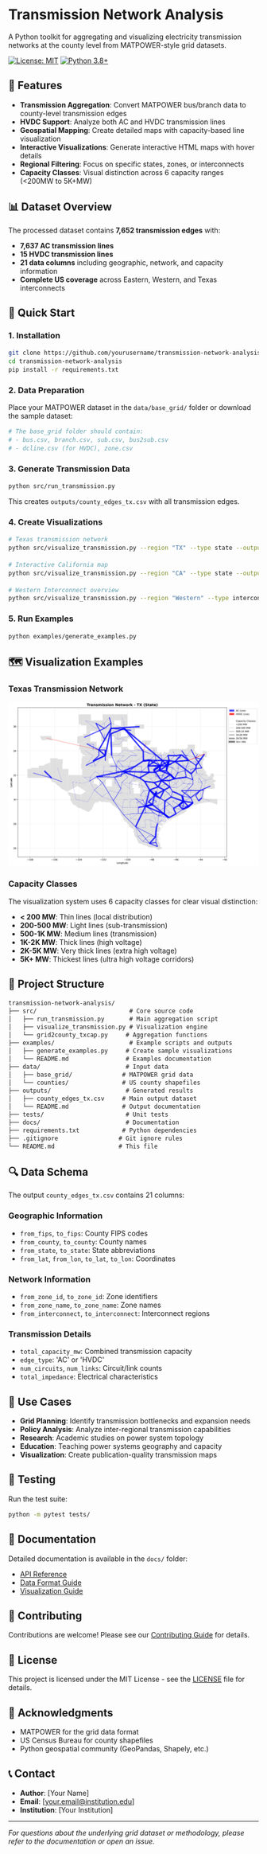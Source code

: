 # Transmission Network Analysis

A Python toolkit for aggregating and visualizing electricity transmission networks at the county level from MATPOWER-style grid datasets.

[![License: MIT](https://img.shields.io/badge/License-MIT-yellow.svg)](https://opensource.org/licenses/MIT)
[![Python 3.8+](https://img.shields.io/badge/python-3.8+-blue.svg)](https://www.python.org/downloads/)

## 🔧 Features

- **Transmission Aggregation**: Convert MATPOWER bus/branch data to county-level transmission edges
- **HVDC Support**: Analyze both AC and HVDC transmission lines
- **Geospatial Mapping**: Create detailed maps with capacity-based line visualization
- **Interactive Visualizations**: Generate interactive HTML maps with hover details
- **Regional Filtering**: Focus on specific states, zones, or interconnects
- **Capacity Classes**: Visual distinction across 6 capacity ranges (<200MW to 5K+MW)

## 📊 Dataset Overview

The processed dataset contains **7,652 transmission edges** with:
- **7,637 AC transmission lines**
- **15 HVDC transmission lines**
- **21 data columns** including geographic, network, and capacity information
- **Complete US coverage** across Eastern, Western, and Texas interconnects

## 🚀 Quick Start

### 1. Installation

```bash
git clone https://github.com/yourusername/transmission-network-analysis.git
cd transmission-network-analysis
pip install -r requirements.txt
```

### 2. Data Preparation

Place your MATPOWER dataset in the `data/base_grid/` folder or download the sample dataset:

```bash
# The base_grid folder should contain:
# - bus.csv, branch.csv, sub.csv, bus2sub.csv
# - dcline.csv (for HVDC), zone.csv
```

### 3. Generate Transmission Data

```bash
python src/run_transmission.py
```

This creates `outputs/county_edges_tx.csv` with all transmission edges.

### 4. Create Visualizations

```bash
# Texas transmission network
python src/visualize_transmission.py --region "TX" --type state --output outputs/texas.png

# Interactive California map
python src/visualize_transmission.py --region "CA" --type state --output outputs/california.html --interactive

# Western Interconnect overview
python src/visualize_transmission.py --region "Western" --type interconnect --output outputs/western.png
```

### 5. Run Examples

```bash
python examples/generate_examples.py
```

## 🗺️ Visualization Examples

### Texas Transmission Network
![Texas Example](outputs/texas_transmission.png)

### Capacity Classes
The visualization system uses 6 capacity classes for clear visual distinction:

- **< 200 MW**: Thin lines (local distribution)
- **200-500 MW**: Light lines (sub-transmission) 
- **500-1K MW**: Medium lines (transmission)
- **1K-2K MW**: Thick lines (high voltage)
- **2K-5K MW**: Very thick lines (extra high voltage)
- **5K+ MW**: Thickest lines (ultra high voltage corridors)

## 📁 Project Structure

```
transmission-network-analysis/
├── src/                          # Core source code
│   ├── run_transmission.py       # Main aggregation script
│   ├── visualize_transmission.py # Visualization engine
│   └── grid2county_txcap.py     # Aggregation functions
├── examples/                     # Example scripts and outputs
│   ├── generate_examples.py     # Create sample visualizations
│   └── README.md                # Examples documentation
├── data/                        # Input data
│   ├── base_grid/              # MATPOWER grid data
│   └── counties/               # US county shapefiles
├── outputs/                     # Generated results
│   ├── county_edges_tx.csv     # Main output dataset
│   └── README.md               # Output documentation
├── tests/                       # Unit tests
├── docs/                        # Documentation
├── requirements.txt            # Python dependencies
├── .gitignore                 # Git ignore rules
└── README.md                  # This file
```

## 🔍 Data Schema

The output `county_edges_tx.csv` contains 21 columns:

### Geographic Information
- `from_fips`, `to_fips`: County FIPS codes
- `from_county`, `to_county`: County names
- `from_state`, `to_state`: State abbreviations
- `from_lat`, `from_lon`, `to_lat`, `to_lon`: Coordinates

### Network Information  
- `from_zone_id`, `to_zone_id`: Zone identifiers
- `from_zone_name`, `to_zone_name`: Zone names
- `from_interconnect`, `to_interconnect`: Interconnect regions

### Transmission Details
- `total_capacity_mw`: Combined transmission capacity
- `edge_type`: 'AC' or 'HVDC'
- `num_circuits`, `num_links`: Circuit/link counts
- `total_impedance`: Electrical characteristics

## 🎯 Use Cases

- **Grid Planning**: Identify transmission bottlenecks and expansion needs
- **Policy Analysis**: Analyze inter-regional transmission capabilities
- **Research**: Academic studies on power system topology
- **Education**: Teaching power systems geography and capacity
- **Visualization**: Create publication-quality transmission maps

## 🧪 Testing

Run the test suite:

```bash
python -m pytest tests/
```

## 📖 Documentation

Detailed documentation is available in the `docs/` folder:
- [API Reference](docs/api.md)
- [Data Format Guide](docs/data_format.md)
- [Visualization Guide](docs/visualization.md)

## 🤝 Contributing

Contributions are welcome! Please see our [Contributing Guide](CONTRIBUTING.md) for details.

## 📄 License

This project is licensed under the MIT License - see the [LICENSE](LICENSE) file for details.

## 🙏 Acknowledgments

- MATPOWER for the grid data format
- US Census Bureau for county shapefiles
- Python geospatial community (GeoPandas, Shapely, etc.)

## 📞 Contact

- **Author**: [Your Name]
- **Email**: [your.email@institution.edu]
- **Institution**: [Your Institution]

---

*For questions about the underlying grid dataset or methodology, please refer to the documentation or open an issue.*
